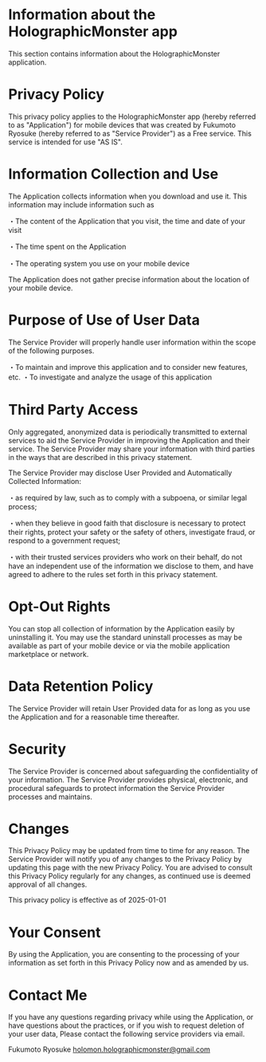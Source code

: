 # Information about the HolographicMonster app

This section contains information about the HolographicMonster application.

# Privacy Policy
This privacy policy applies to the HolographicMonster app (hereby referred to as "Application") for mobile devices that was created by Fukumoto Ryosuke (hereby referred to as "Service Provider") as a Free service. This service is intended for use "AS IS".

# Information Collection and Use
The Application collects information when you download and use it. This information may include information such as

・The content of the Application that you visit, the time and date of your visit

・The time spent on the Application

・The operating system you use on your mobile device

The Application does not gather precise information about the location of your mobile device.

# Purpose of Use of User Data
The Service Provider will properly handle user information within the scope of the following purposes.

・To maintain and improve this application and to consider new features, etc.
・To investigate and analyze the usage of this application

# Third Party Access
Only aggregated, anonymized data is periodically transmitted to external services to aid the Service Provider in improving the Application and their service. The Service Provider may share your information with third parties in the ways that are described in this privacy statement.

The Service Provider may disclose User Provided and Automatically Collected Information:

・as required by law, such as to comply with a subpoena, or similar legal process;

・when they believe in good faith that disclosure is necessary to protect their rights, protect your safety or the safety of others, investigate fraud, or respond to a government request;

・with their trusted services providers who work on their behalf, do not have an independent use of the information we disclose to them, and have agreed to adhere to the rules set forth in this privacy statement.

# Opt-Out Rights
You can stop all collection of information by the Application easily by uninstalling it. You may use the standard uninstall processes as may be available as part of your mobile device or via the mobile application marketplace or network.

# Data Retention Policy
The Service Provider will retain User Provided data for as long as you use the Application and for a reasonable time thereafter.

# Security
The Service Provider is concerned about safeguarding the confidentiality of your information. The Service Provider provides physical, electronic, and procedural safeguards to protect information the Service Provider processes and maintains.

# Changes
This Privacy Policy may be updated from time to time for any reason. The Service Provider will notify you of any changes to the Privacy Policy by updating this page with the new Privacy Policy. You are advised to consult this Privacy Policy regularly for any changes, as continued use is deemed approval of all changes.

This privacy policy is effective as of 2025-01-01

# Your Consent
By using the Application, you are consenting to the processing of your information as set forth in this Privacy Policy now and as amended by us.

# Contact Me
If you have any questions regarding privacy while using the Application, or have questions about the practices, or if you wish to request deletion of your user data, Please contact the following service providers via email.

Fukumoto Ryosuke
holomon.holographicmonster@gmail.com
